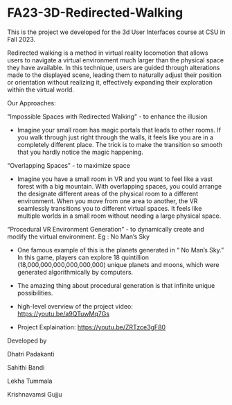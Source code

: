 # FA23-3D-Redirected-Walking

This is the project we developed for the 3d User Interfaces course at CSU in Fall 2023. 

Redirected walking is a method in virtual reality locomotion that allows users to navigate a virtual environment much larger than the physical space they have available. In this technique, users are guided through alterations made to the displayed scene, leading them to naturally adjust their position or orientation without realizing it, effectively expanding their exploration within the virtual world. 

Our Approaches:

“Impossible Spaces with Redirected Walking” - to enhance the illusion  

- Imagine your small room has magic portals that leads to other rooms. If you walk through just   right through the walls, it feels like you are in a completely different place. The trick is to make the transition so smooth that you hardly notice the magic happening.


“Overlapping Spaces” - to maximize space

- Imagine you have a small room in VR and you want to feel like a vast forest with a big mountain. With overlapping spaces, you could arrange the designate different areas of the physical room to a different environment. When you move from one area to another, the VR seamlessly transitions you to different virtual spaces. It feels like multiple worlds in a small room without needing a large physical space.


“Procedural VR Environment Generation” - to dynamically create and modify the virtual environment. Eg : No Man’s Sky 

- One famous example of this is the planets generated in “ No Man’s Sky.” In this game, players can explore 18 quintillion (18,000,000,000,000,000,000) unique planets and moons, which were generated algorithmically by computers.

- The amazing thing about procedural generation is that infinite unique possibilities.

- high-level overview of the project video: https://youtu.be/a9QTuwMq7Gs
- Project Explaination: https://youtu.be/ZRTzce3gF80
  


Developed by

Dhatri Padakanti

Sahithi Bandi

Lekha Tummala

Krishnavamsi Gujju
